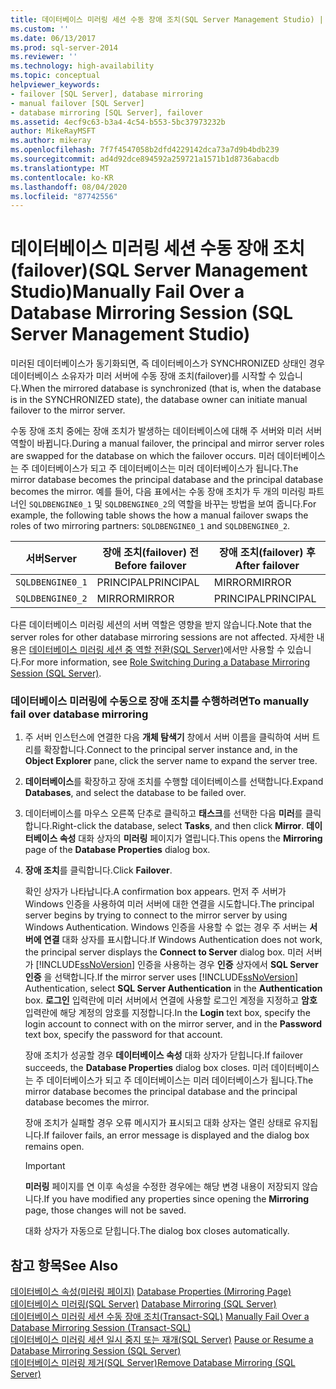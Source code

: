 ```yaml
---
title: 데이터베이스 미러링 세션 수동 장애 조치(SQL Server Management Studio) | Microsoft Docs
ms.custom: ''
ms.date: 06/13/2017
ms.prod: sql-server-2014
ms.reviewer: ''
ms.technology: high-availability
ms.topic: conceptual
helpviewer_keywords:
- failover [SQL Server], database mirroring
- manual failover [SQL Server]
- database mirroring [SQL Server], failover
ms.assetid: 4ecf9c63-b3a4-4c54-b553-5bc37973232b
author: MikeRayMSFT
ms.author: mikeray
ms.openlocfilehash: 7f7f4547058b2dfd4229142dca73a7d9b4bdb239
ms.sourcegitcommit: ad4d92dce894592a259721a1571b1d8736abacdb
ms.translationtype: MT
ms.contentlocale: ko-KR
ms.lasthandoff: 08/04/2020
ms.locfileid: "87742556"
---
```

# <a name="manually-fail-over-a-database-mirroring-session-sql-server-management-studio"></a><span data-ttu-id="da2b1-102">데이터베이스 미러링 세션 수동 장애 조치(failover)(SQL Server Management Studio)</span><span class="sxs-lookup"><span data-stu-id="da2b1-102">Manually Fail Over a Database Mirroring Session (SQL Server Management Studio)</span></span>
  <span data-ttu-id="da2b1-103">미러된 데이터베이스가 동기화되면, 즉 데이터베이스가 SYNCHRONIZED 상태인 경우 데이터베이스 소유자가 미러 서버에 수동 장애 조치(failover)를 시작할 수 있습니다.</span><span class="sxs-lookup"><span data-stu-id="da2b1-103">When the mirrored database is synchronized (that is, when the database is in the SYNCHRONIZED state), the database owner can initiate manual failover to the mirror server.</span></span>  
  
 <span data-ttu-id="da2b1-104">수동 장애 조치 중에는 장애 조치가 발생하는 데이터베이스에 대해 주 서버와 미러 서버 역할이 바뀝니다.</span><span class="sxs-lookup"><span data-stu-id="da2b1-104">During a manual failover, the principal and mirror server roles are swapped for the database on which the failover occurs.</span></span> <span data-ttu-id="da2b1-105">미러 데이터베이스는 주 데이터베이스가 되고 주 데이터베이스는 미러 데이터베이스가 됩니다.</span><span class="sxs-lookup"><span data-stu-id="da2b1-105">The mirror database becomes the principal database and the principal database becomes the mirror.</span></span> <span data-ttu-id="da2b1-106">예를 들어, 다음 표에서는 수동 장애 조치가 두 개의 미러링 파트너인 `SQLDBENGINE0_1` 및 `SQLDBENGINE0_2`의 역할을 바꾸는 방법을 보여 줍니다.</span><span class="sxs-lookup"><span data-stu-id="da2b1-106">For example, the following table shows the how a manual failover swaps the roles of two mirroring partners: `SQLDBENGINE0_1` and `SQLDBENGINE0_2`.</span></span>  
  
|<span data-ttu-id="da2b1-107">서버</span><span class="sxs-lookup"><span data-stu-id="da2b1-107">Server</span></span>|<span data-ttu-id="da2b1-108">장애 조치(failover) 전</span><span class="sxs-lookup"><span data-stu-id="da2b1-108">Before failover</span></span>|<span data-ttu-id="da2b1-109">장애 조치(failover) 후</span><span class="sxs-lookup"><span data-stu-id="da2b1-109">After failover</span></span>|  
|------------|---------------------|--------------------|  
|`SQLDBENGINE0_1`|<span data-ttu-id="da2b1-110">PRINCIPAL</span><span class="sxs-lookup"><span data-stu-id="da2b1-110">PRINCIPAL</span></span>|<span data-ttu-id="da2b1-111">MIRROR</span><span class="sxs-lookup"><span data-stu-id="da2b1-111">MIRROR</span></span>|  
|`SQLDBENGINE0_2`|<span data-ttu-id="da2b1-112">MIRROR</span><span class="sxs-lookup"><span data-stu-id="da2b1-112">MIRROR</span></span>|<span data-ttu-id="da2b1-113">PRINCIPAL</span><span class="sxs-lookup"><span data-stu-id="da2b1-113">PRINCIPAL</span></span>|  
  
 <span data-ttu-id="da2b1-114">다른 데이터베이스 미러링 세션의 서버 역할은 영향을 받지 않습니다.</span><span class="sxs-lookup"><span data-stu-id="da2b1-114">Note that the server roles for other database mirroring sessions are not affected.</span></span> <span data-ttu-id="da2b1-115">자세한 내용은 [데이터베이스 미러링 세션 중 역할 전환&#40;SQL Server&#41;](role-switching-during-a-database-mirroring-session-sql-server.md)에서만 사용할 수 있습니다.</span><span class="sxs-lookup"><span data-stu-id="da2b1-115">For more information, see [Role Switching During a Database Mirroring Session &#40;SQL Server&#41;](role-switching-during-a-database-mirroring-session-sql-server.md).</span></span>  
  
### <a name="to-manually-fail-over-database-mirroring"></a><span data-ttu-id="da2b1-116">데이터베이스 미러링에 수동으로 장애 조치를 수행하려면</span><span class="sxs-lookup"><span data-stu-id="da2b1-116">To manually fail over database mirroring</span></span>  
  
1.  <span data-ttu-id="da2b1-117">주 서버 인스턴스에 연결한 다음 **개체 탐색기** 창에서 서버 이름을 클릭하여 서버 트리를 확장합니다.</span><span class="sxs-lookup"><span data-stu-id="da2b1-117">Connect to the principal server instance and, in the **Object Explorer** pane, click the server name to expand the server tree.</span></span>  
  
2.  <span data-ttu-id="da2b1-118">**데이터베이스**를 확장하고 장애 조치를 수행할 데이터베이스를 선택합니다.</span><span class="sxs-lookup"><span data-stu-id="da2b1-118">Expand **Databases**, and select the database to be failed over.</span></span>  
  
3.  <span data-ttu-id="da2b1-119">데이터베이스를 마우스 오른쪽 단추로 클릭하고 **태스크**를 선택한 다음 **미러**를 클릭합니다.</span><span class="sxs-lookup"><span data-stu-id="da2b1-119">Right-click the database, select **Tasks**, and then click **Mirror**.</span></span> <span data-ttu-id="da2b1-120">**데이터베이스 속성** 대화 상자의 **미러링** 페이지가 열립니다.</span><span class="sxs-lookup"><span data-stu-id="da2b1-120">This opens the **Mirroring** page of the **Database Properties** dialog box.</span></span>  
  
4.  <span data-ttu-id="da2b1-121">**장애 조치**를 클릭합니다.</span><span class="sxs-lookup"><span data-stu-id="da2b1-121">Click **Failover**.</span></span>  
  
     <span data-ttu-id="da2b1-122">확인 상자가 나타납니다.</span><span class="sxs-lookup"><span data-stu-id="da2b1-122">A confirmation box appears.</span></span>  <span data-ttu-id="da2b1-123">먼저 주 서버가 Windows 인증을 사용하여 미러 서버에 대한 연결을 시도합니다.</span><span class="sxs-lookup"><span data-stu-id="da2b1-123">The principal server begins by trying to connect to the mirror server by using Windows Authentication.</span></span> <span data-ttu-id="da2b1-124">Windows 인증을 사용할 수 없는 경우 주 서버는 **서버에 연결** 대화 상자를 표시합니다.</span><span class="sxs-lookup"><span data-stu-id="da2b1-124">If Windows Authentication does not work, the principal server displays the **Connect to Server** dialog box.</span></span> <span data-ttu-id="da2b1-125">미러 서버가 [!INCLUDE[ssNoVersion](../../includes/ssnoversion-md.md)] 인증을 사용하는 경우 **인증** 상자에서 **SQL Server 인증** 을 선택합니다.</span><span class="sxs-lookup"><span data-stu-id="da2b1-125">If the mirror server uses [!INCLUDE[ssNoVersion](../../includes/ssnoversion-md.md)] Authentication, select **SQL Server Authentication** in the **Authentication** box.</span></span> <span data-ttu-id="da2b1-126">**로그인** 입력란에 미러 서버에서 연결에 사용할 로그인 계정을 지정하고 **암호** 입력란에 해당 계정의 암호를 지정합니다.</span><span class="sxs-lookup"><span data-stu-id="da2b1-126">In the **Login** text box, specify the login account to connect with on the mirror server, and in the **Password** text box, specify the password for that account.</span></span>  
  
     <span data-ttu-id="da2b1-127">장애 조치가 성공할 경우 **데이터베이스 속성** 대화 상자가 닫힙니다.</span><span class="sxs-lookup"><span data-stu-id="da2b1-127">If failover succeeds, the **Database Properties** dialog box closes.</span></span> <span data-ttu-id="da2b1-128">미러 데이터베이스는 주 데이터베이스가 되고 주 데이터베이스는 미러 데이터베이스가 됩니다.</span><span class="sxs-lookup"><span data-stu-id="da2b1-128">The mirror database becomes the principal database and the principal database becomes the mirror.</span></span>  
  
     <span data-ttu-id="da2b1-129">장애 조치가 실패할 경우 오류 메시지가 표시되고 대화 상자는 열린 상태로 유지됩니다.</span><span class="sxs-lookup"><span data-stu-id="da2b1-129">If failover fails, an error message is displayed and the dialog box remains open.</span></span>  
  
    > [!IMPORTANT]  
    >  <span data-ttu-id="da2b1-130">**미러링** 페이지를 연 이후 속성을 수정한 경우에는 해당 변경 내용이 저장되지 않습니다.</span><span class="sxs-lookup"><span data-stu-id="da2b1-130">If you have modified any properties since opening the **Mirroring** page, those changes will not be saved.</span></span>  
  
     <span data-ttu-id="da2b1-131">대화 상자가 자동으로 닫힙니다.</span><span class="sxs-lookup"><span data-stu-id="da2b1-131">The dialog box closes automatically.</span></span>  
  
## <a name="see-also"></a><span data-ttu-id="da2b1-132">참고 항목</span><span class="sxs-lookup"><span data-stu-id="da2b1-132">See Also</span></span>  
 <span data-ttu-id="da2b1-133">[데이터베이스 속성&#40;미러링 페이지&#41;](../../relational-databases/databases/database-properties-mirroring-page.md) </span><span class="sxs-lookup"><span data-stu-id="da2b1-133">[Database Properties &#40;Mirroring Page&#41;](../../relational-databases/databases/database-properties-mirroring-page.md) </span></span>  
 <span data-ttu-id="da2b1-134">[데이터베이스 미러링&#40;SQL Server&#41;](database-mirroring-sql-server.md) </span><span class="sxs-lookup"><span data-stu-id="da2b1-134">[Database Mirroring &#40;SQL Server&#41;](database-mirroring-sql-server.md) </span></span>  
 <span data-ttu-id="da2b1-135">[데이터베이스 미러링 세션 수동 장애 조치&#40;Transact-SQL&#41;](manually-fail-over-a-database-mirroring-session-transact-sql.md) </span><span class="sxs-lookup"><span data-stu-id="da2b1-135">[Manually Fail Over a Database Mirroring Session &#40;Transact-SQL&#41;](manually-fail-over-a-database-mirroring-session-transact-sql.md) </span></span>  
 <span data-ttu-id="da2b1-136">[데이터베이스 미러링 세션 일시 중지 또는 재개&#40;SQL Server&#41;](pause-or-resume-a-database-mirroring-session-sql-server.md) </span><span class="sxs-lookup"><span data-stu-id="da2b1-136">[Pause or Resume a Database Mirroring Session &#40;SQL Server&#41;](pause-or-resume-a-database-mirroring-session-sql-server.md) </span></span>  
 [<span data-ttu-id="da2b1-137">데이터베이스 미러링 제거&#40;SQL Server&#41;</span><span class="sxs-lookup"><span data-stu-id="da2b1-137">Remove Database Mirroring &#40;SQL Server&#41;</span></span>](remove-database-mirroring-sql-server.md)  
  
  
